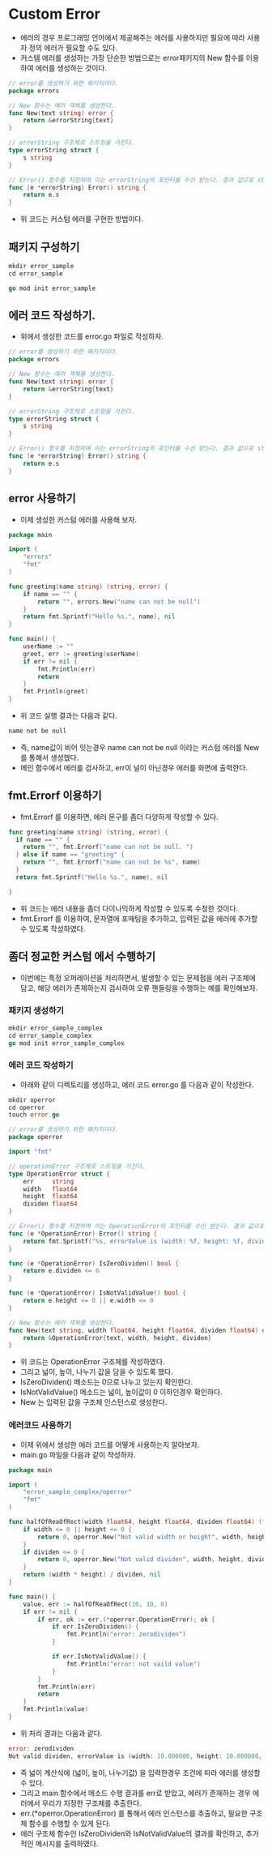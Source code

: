 # Custom Error

- 에러의 경우 프로그래밍 언어에서 제공해주는 에러를 사용하지만 필요에 따라 사용자 정의 에러가 필요할 수도 있다. 
- 커스템 에러를 생성하는 가장 단순한 방법으로는 error패키지의 New 함수를 이용하여 에러를 생성하는 것이다. 

```go
// error를 생성하기 위한 패키지이다. 
package errors

// New 함수는 에러 객체를 생성한다. 
func New(text string) error {
    return &errorString{text}
}

// errorString 구조체로 스트링을 가진다. 
type errorString struct {
    s string
}

// Error() 함수를 지정하며 이는 errorString의 포인터를 수신 받는다. 결과 값으로 string을 반환한다. 
func (e *errorString) Error() string {
    return e.s
}
```

- 위 코드는 커스텀 에러를 구현한 방법이다. 

## 패키지 구성하기 

```go
mkdir error_sample
cd error_sample

go mod init error_sample
```

## 에러 코드 작성하기. 

- 위에서 생성한 코드를 error.go 파일로 작성하자. 
  
```go
// error를 생성하기 위한 패키지이다. 
package errors

// New 함수는 에러 객체를 생성한다. 
func New(text string) error {
    return &errorString{text}
}

// errorString 구조체로 스트링을 가진다. 
type errorString struct {
    s string
}

// Error() 함수를 지정하며 이는 errorString의 포인터를 수신 받는다. 결과 값으로 string을 반환한다. 
func (e *errorString) Error() string {
    return e.s
}
```

## error 사용하기 

- 이제 생성한 커스텀 에러를 사용해 보자. 

```go
package main

import (
	"errors"
	"fmt"
)

func greeting(name string) (string, error) {
	if name == "" {
		return "", errors.New("name can not be null")
	}
	return fmt.Sprintf("Hello %s.", name), nil
}

func main() {
	userName := ""
	greet, err := greeting(userName)
	if err != nil {
		fmt.Println(err)
		return
	}
	fmt.Println(greet)
}
```

- 위 코드 실행 결과는 다음과 같다. 

```go
name not be null
```

- 즉, name값이 비어 잇는경우 name can not be null 이라는 커스텀 에러를 New를 통해서 생성했다. 
- 메인 함수에서 에러를 검사하고, err이 널이 아닌경우 에러를 화면에 출력한다. 

## fmt.Errorf 이용하기 

- fmt.Errorf 를 이용하면, 에러 문구를 좀더 다양하게 작성할 수 있다. 

```go
func greeting(name string) (string, error) {
  if name == "" {
    return "", fmt.Errorf("name can not be null. ")
  } else if name == "greeting" {
    return "", fmt.Errorf("name can not be %s", name)
  }
  return fmt.Sprintf("Hello %s.", name), nil

}
```

- 위 코드는 에러 내용을 좀더 다이나믹하게 작성할 수 있도록 수정한 것이다. 
- fmt.Errorf 를 이용하여, 문자열에 포매팅을 추가하고, 입력된 값을 에러에 추가할 수 있도록 작성하였다. 

## 좀더 정교한 커스텀 에서 수행하기 

- 이번에는 특정 오퍼레이션을 처리하면서, 발생할 수 있는 문제점을 에러 구조체에 담고, 해당 에러가 존재하는지 검사하여 오류 핸들링을 수행하는 예를 확인해보자. 

### 패키지 생성하기 

```go
mkdir error_sample_complex
cd error_sample_complex
go mod init error_sample_complex
```

### 에러 코드 작성하기 

- 아래와 같이 디렉토리를 생성하고, 에러 코드 error.go 를 다음과 같이 작성한다. 

```go
mkdir operror
cd operror
touch error.go
```

```go
// error를 생성하기 위한 패키지이다.
package operror

import "fmt"

// operationError 구조체로 스트링을 가진다.
type OperationError struct {
	err     string
	width   float64
	height  float64
	dividen float64
}

// Error() 함수를 지정하며 이는 OperationError의 포인터를 수신 받는다. 결과 값으로 string을 반환한다.
func (e *OperationError) Error() string {
	return fmt.Sprintf("%s, errorValue is (width: %f, height: %f, dividen: %f)", e.err, e.width, e.height, e.dividen)
}

func (e *OperationError) IsZeroDividen() bool {
	return e.dividen <= 0
}

func (e *OperationError) IsNotValidValue() bool {
	return e.height <= 0 || e.width <= 0
}

// New 함수는 에러 객체를 생성한다.
func New(text string, width float64, height float64, dividen float64) error {
	return &OperationError{text, width, height, dividen}
}

```

- 위 코드는 OperationError 구조체를 작성하였다. 
- 그리고 넓이, 높이, 나누기 값을 담을 수 있도록 했다. 
- IsZeroDividen() 메소드는 0으로 나누고 있는지 확인한다. 
- IsNotValidValue() 메소드는 넓이, 높이값이 0 이하인경우 확인하다. 
- New 는 입력된 값을 구조체 인스턴스로 생성한다. 

### 에러코드 사용하기 

- 이제 위에서 생성한 에러 코드를 어떻게 사용하는지 알아보자. 
- main.go 파일을 다음과 같이 작성하자. 

```go
package main

import (
	"error_sample_complex/operror"
	"fmt"
)

func halfOfReaOfRect(width float64, height float64, dividen float64) (float64, error) {
	if width <= 0 || height <= 0 {
		return 0, operror.New("Not valid width or height", width, height, dividen)
	}
	if dividen <= 0 {
		return 0, operror.New("Not valid dividen", width, height, dividen)
	}
	return (width * height) / dividen, nil
}

func main() {
	value, err := halfOfReaOfRect(10, 10, 0)
	if err != nil {
		if err, ok := err.(*operror.OperationError); ok {
			if err.IsZeroDividen() {
				fmt.Println("error: zerodividen")
			}

			if err.IsNotValidValue() {
				fmt.Println("error: not vaild value")
			}
		}
		fmt.Println(err)
		return
	}
	fmt.Println(value)
}

```

- 위 처리 결과는 다음과 같다. 

```go
error: zerodividen
Not valid dividen, errorValue is (width: 10.000000, height: 10.000000, dividen: 0.000000)
```

- 즉 넓이 계산식에 (넓이, 높이, 나누기값) 을 입력한경우 조건에 따라 에러를 생성할 수 있다. 
- 그리고 main 함수에서 메소드 수행 결과를 err로 받았고, 에러가 존재하는 경우 에러에서 우리가 지정한 구조체를 추출한다. 
- err.(*operror.OperationError) 를 통해서 에러 인스턴스를 추출하고, 필요한 구조체 함수를 수행할 수 있게 된다. 
- 에러 구조체 함수인 IsZeroDividen와 IsNotValidValue의 결과를 확인하고, 추가적인 메시지를 출력하였다. 

